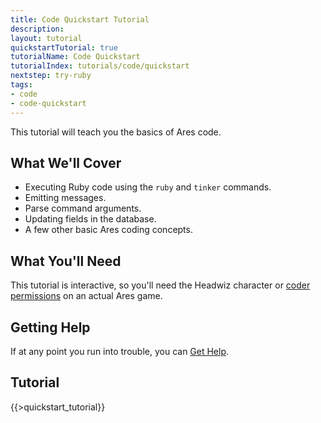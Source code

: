 ```yaml
---
title: Code Quickstart Tutorial
description:
layout: tutorial
quickstartTutorial: true
tutorialName: Code Quickstart
tutorialIndex: tutorials/code/quickstart
nextstep: try-ruby
tags: 
- code
- code-quickstart
---
```


This tutorial will teach you the basics of Ares code.

## What We'll Cover

* Executing Ruby code using the `ruby` and `tinker` commands.
* Emitting messages.
* Parse command arguments.
* Updating fields in the database.
* A few other basic Ares coding concepts.

## What You'll Need

This tutorial is interactive, so you'll need the Headwiz character or [coder permissions](/tutorials/manage/roles) on an actual Ares game.

## Getting Help

If at any point you run into trouble, you can [Get Help](/feedback).

## Tutorial

{{>quickstart_tutorial}}
